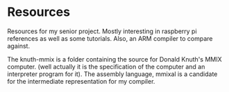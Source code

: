 Resources
========

Resources for my senior project.  Mostly interesting in raspberry pi references as well as some tutorials.  Also, an ARM compiler to compare against.

The knuth-mmix is a folder containing the source for Donald Knuth's MMIX computer.  (well actually it is the specification of the computer and an interpreter program for it).  The assembly language, mmixal is a candidate for the intermediate representation for my compiler.
